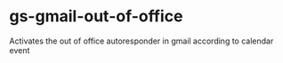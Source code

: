 # gs-gmail-out-of-office
Activates the out of office autoresponder in gmail according to calendar event
